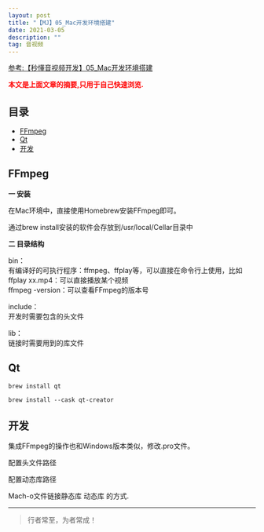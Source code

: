 ```yaml
---
layout: post
title: "【MJ】05_Mac开发环境搭建"
date: 2021-03-05
description: ""
tag: 音视频
---
```



[参考:【秒懂音视频开发】05_Mac开发环境搭建](https://www.cnblogs.com/mjios/p/14482571.html)

<span style="font-weight:bold;color:red;">本文是上面文章的摘要,只用于自己快速浏览.</span>


## 目录

* [FFmpeg](#content1)
* [Qt](#content2)
* [开发](#content3)





<!-- ************************************************ -->
## <a id="content1"></a>FFmpeg

**一 安装**

在Mac环境中，直接使用Homebrew安装FFmpeg即可。

通过brew install安装的软件会存放到/usr/local/Cellar目录中

**二 目录结构**

bin：     
有编译好的可执行程序：ffmpeg、ffplay等，可以直接在命令行上使用，比如       
ffplay xx.mp4：可以直接播放某个视频      
ffmpeg -version：可以查看FFmpeg的版本号    
    
include：       
开发时需要包含的头文件       

lib：      
链接时需要用到的库文件       

<!-- ************************************************ -->
## <a id="content2"></a>Qt

     
```
brew install qt
```

```
brew install --cask qt-creator
```


<!-- ************************************************ -->
## <a id="content3"></a>开发

集成FFmpeg的操作也和Windows版本类似，修改.pro文件。

配置头文件路径

配置动态库路径

Mach-o文件链接静态库 动态库 的方式.


----------
>  行者常至，为者常成！


